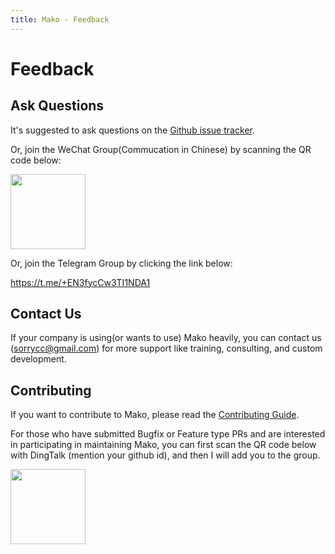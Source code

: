 ```yaml
---
title: Mako - Feedback
---
```


# Feedback

## Ask Questions

It's suggested to ask questions on the [Github issue tracker](https://github.com/umijs/mako/issues).

Or, join the WeChat Group(Commucation in Chinese) by scanning the QR code below:

<img src="https://mdn.alipayobjects.com/huamei_lpyngx/afts/img/A*y-LTR5AGYncAAAAAAAAAAAAADjjvAQ/original" width="120" />

Or, join the Telegram Group by clicking the link below:

https://t.me/+EN3fycCw3TI1NDA1

## Contact Us

If your company is using(or wants to use) Mako heavily, you can contact us ([sorrycc@gmail.com](mailto:sorrycc@gmail.com)) for more support like training, consulting, and custom development.

## Contributing

If you want to contribute to Mako, please read the [Contributing Guide](./contributing).

For those who have submitted Bugfix or Feature type PRs and are interested in participating in maintaining Mako, you can first scan the QR code below with DingTalk (mention your github id), and then I will add you to the group.

<img src="https://img.alicdn.com/imgextra/i2/O1CN01DLiPrU1WsbDdnwRr9_!!6000000002844-2-tps-340-336.png" width="120" />
